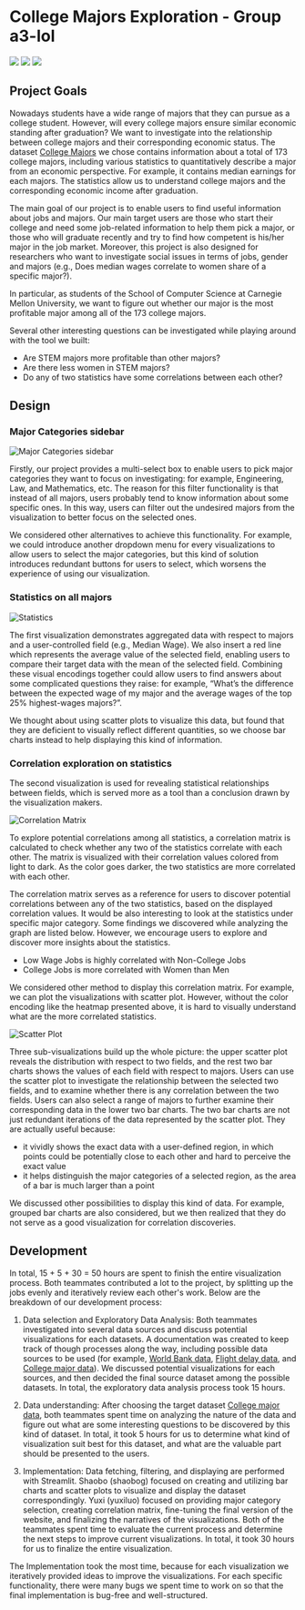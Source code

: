 # College Majors Exploration - Group a3-lol

![](image/v_1.gif)
![](image/v_2.gif)
![](image/v_3.gif)

## Project Goals

Nowadays students have a wide range of majors that they can pursue as a college student. However, will every college majors ensure similar economic standing after graduation? We want to investigate into the relationship between college majors and their corresponding economic status. The dataset [College Majors](https://github.com/fivethirtyeight/data/blob/master/college-majors/recent-grads.csv) we chose contains information about a total of 173 college majors, including various statistics to quantitatively describe a major from an economic perspective. For example, it contains median earnings for each majors. The statistics allow us to understand college majors and the corresponding economic income after graduation.

The main goal of our project is to enable users to find useful information about jobs and majors. Our main target users are those who start their college and need some job-related information to help them pick a major, or those who will graduate recently and try to find how competent is his/her major in the job market. Moreover, this project is also designed for researchers who want to investigate social issues in terms of jobs, gender and majors (e.g., Does median wages correlate to women share of a specific major?).

In particular, as students of the School of Computer Science at Carnegie Mellon University, we want to figure out whether our major is the most profitable major among all of the 173 college majors.

Several other interesting questions can be investigated while playing around with the tool we built:

- Are STEM majors more profitable than other majors?
- Are there less women in STEM majors?
- Do any of two statistics have some correlations between each other?


## Design

### Major Categories sidebar

![Major Categories sidebar](image/v_4.png)

Firstly, our project provides a multi-select box to enable users to pick major categories they want to focus on investigating: for example, Engineering, Law, and Mathematics, etc. The reason for this filter functionality is that instead of all majors, users probably tend to know information about some specific ones. In this way, users can filter out the undesired majors from the visualization to better focus on the selected ones.

We considered other alternatives to achieve this functionality. For example, we could introduce another dropdown menu for every visualizations to allow users to select the major categories, but this kind of solution introduces redundant buttons for users to select, which worsens the experience of using our visualization.


### Statistics on all majors

![Statistics](image/v_1.gif)

The first visualization demonstrates aggregated data with respect to majors and a user-controlled field (e.g., Median Wage). We also insert a red line which represents the average value of the selected field, enabling users to compare their target data with the mean of the selected field. Combining these visual encodings together could allow users to find answers about some complicated questions they raise: for example, “What’s the difference between the expected wage of my major and the average wages of the top 25% highest-wages majors?”.

We thought about using scatter plots to visualize this data, but found that they are deficient to visually reflect different quantities, so we choose bar charts instead to help displaying this kind of information.

### Correlation exploration on statistics

The second visualization is used for revealing statistical relationships between fields, which is served more as a tool than a conclusion drawn by the visualization makers.

![Correlation Matrix](image/v_2.gif)

To explore potential correlations among all statistics, a correlation matrix is calculated to check whether any two of the statistics correlate with each other. The matrix is visualized with their correlation values colored from light to dark. As the color goes darker, the two statistics are more correlated with each other.

The correlation matrix serves as a reference for users to discover potential correlations between any of the two statistics, based on the displayed correlation values. It would be also interesting to look at the statistics under specific major category. Some findings we discovered while analyzing the graph are listed below. However, we encourage users to explore and discover more insights about the statistics.
  - Low Wage Jobs is highly correlated with Non-College Jobs
  - College Jobs is more correlated with Women than Men

We considered other method to display this correlation matrix. For example, we can plot the visualizations with scatter plot. However, without the color encoding like the heatmap presented above, it is hard to visually understand what are the more correlated statistics.

![Scatter Plot](image/v_3.gif)

Three sub-visualizations build up the whole picture: the upper scatter plot reveals the distribution with respect to two fields, and the rest two bar charts shows the values of each field with respect to majors. Users can use the scatter plot to investigate the relationship between the selected two fields, and to examine whether there is any correlation between the two fields. Users can also select a range of majors to further examine their corresponding data in the lower two bar charts. The two bar charts are not just redundant iterations of the data represented by the scatter plot. They are actually useful because:
-  it vividly shows the exact data with a user-defined region, in which points could be potentially close to each other and hard to perceive the exact value
-  it helps distinguish the major categories of a selected region, as the area of a bar is much larger than a point

We discussed other possibilities to display this kind of data. For example, grouped bar charts are also considered, but we then realized that they do not serve as a good visualization for correlation discoveries.

## Development

In total, 15 + 5 + 30 = 50 hours are spent to finish the entire visualization process. Both teammates contributed a lot to the project, by splitting up the jobs evenly and iteratively review each other's work. Below are the breakdown of our development process:

1. Data selection and Exploratory Data Analysis: Both teammates investigated into several data sources and discuss potential visualizations for each datasets. A documentation was created to keep track of though processes along the way, including possible data sources to be used (for example, [World Bank data](https://data.worldbank.org/indicator), [Flight delay data](https://www.kaggle.com/usdot/flight-delays?select=flights.csv), and [College major data](https://github.com/fivethirtyeight/data/tree/master/college-majors)). We discussed potential visualizations for each sources, and then decided the final source dataset among the possible datasets. In total, the exploratory data analysis process took 15 hours.

2. Data understanding: After choosing the target dataset [College major data](https://github.com/fivethirtyeight/data/tree/master/college-majors), both teammates spent time on analyzing the nature of the data and figure out what are some interesting questions to be discovered by this kind of dataset. In total, it took 5 hours for us to determine what kind of visualization suit best for this dataset, and what are the valuable part should be presented to the users.

3. Implementation: Data fetching, filtering, and displaying are performed with Streamlit. Shaobo (shaobog) focused on creating and utilizing bar charts and scatter plots to visualize and display the dataset correspondingly. Yuxi (yuxiluo) focused on providing major category selection, creating correlation matrix, fine-tuning the final version of the website, and finalizing the narratives of the visualizations. Both of the teammates spent time to evaluate the current process and determine the next steps to improve current visualizations. In total, it took 30 hours for us to finalize the entire visualization.

The Implementation took the most time, because for each visualization we iteratively provided ideas to improve the visualizations. For each specific functionality, there were many bugs we spent time to work on so that the final implementation is bug-free and well-structured.
